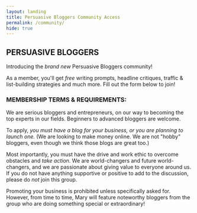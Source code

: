 ```yaml
---
layout: landing
title: Persuasive Bloggers Community Access
permalink: /community/
hide: true
---
```


<div class="container-fluid gray">
            <div id="invite-header" class="row">
                    <h2>PERSUASIVE BLOGGERS</h2>
                    <p>Introducing the <em>brand new</em> Persuasive Bloggers community!</p><p>As a member, you'll get <em>free</em> writing prompts, headline critiques, traffic & list-building strategies and much more. Fill out the form below to join!</p>
            </div>

<script type="text/javascript" src="http://form.jotform.co/jsform/51885749877884"></script>

<div class="padding-regular no-padding-top">

<h3>MEMBERSHIP TERMS & REQUIREMENTS:</h3>
<div class="text-align-left">
<p>We are serious bloggers and entrepreneurs, on our way to becoming the top experts in our fields. Beginners to advanced bloggers are welcome.</p>

<p>To apply, <em>you must have a blog for your business, or you are planning to launch one.</em> (We are looking to make money online. We are not "hobby" bloggers, even though we think those blogs are great too.)</p>

<p>Most importantly, you must have the drive and work ethic to overcome obstacles and <em>take action</em>. We are world-changers and future world-changers, and we are passionate about giving value to everyone around us. If you do not have anything supportive or positive to add to the discussion, please do <em>not</em> join this group.</p>

<p>Promoting your business is prohibited unless specifically asked for. However, from time to time, Mary will feature noteworthy bloggers from the group who are doing something special or extraordinary!</p>
</div>

</div>


</div>